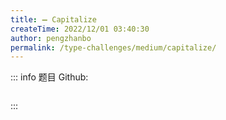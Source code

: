 ```yaml
---
title: ➖ Capitalize
createTime: 2022/12/01 03:40:30
author: pengzhanbo
permalink: /type-challenges/medium/capitalize/
---
```


::: info 题目
Github: []()

```ts
```
:::

